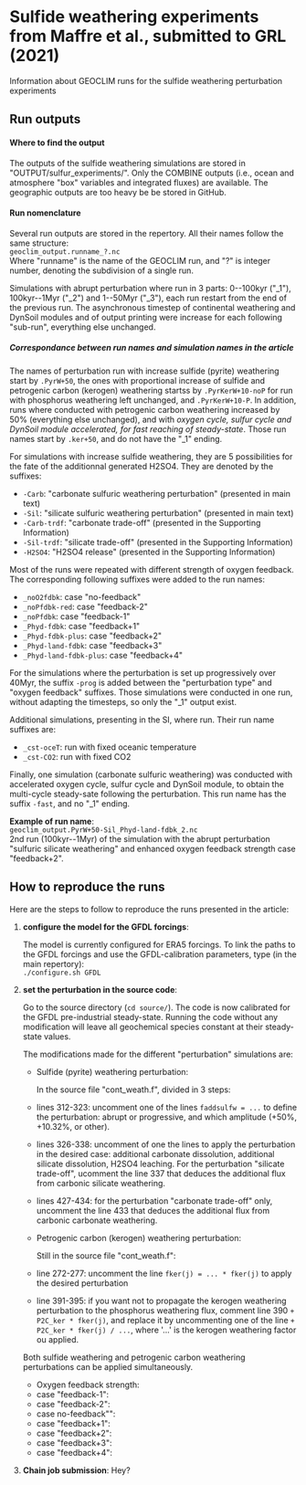 # Sulfide weathering experiments from Maffre et al., submitted to GRL (2021)

Information about GEOCLIM runs for the sulfide weathering perturbation experiments

## Run outputs

#### Where to find the output

The outputs of the sulfide weathering simulations are stored in "OUTPUT/sulfur\_experiments/".
Only the COMBINE outputs (i.e., ocean and atmosphere "box" variables and integrated fluxes) are available.
The geographic outputs are too heavy be be stored in GitHub.

#### Run nomenclature

Several run outputs are stored in the repertory. All their names follow the same structure:  
`geoclim_output.runname_?.nc`  
Where "runname" is the name of the GEOCLIM run, and "?" is integer number, denoting the subdivision of a single run.

Simulations with abrupt perturbation where run in 3 parts: 0--100kyr ("\_1"), 100kyr--1Myr ("\_2") and 1--50Myr ("\_3"),
each run restart from the end of the previous run. The asynchronous timestep of continental weathering and DynSoil modules
and of output printing were increase for each following "sub-run", everything else unchanged.

##### Correspondance between run names and simulation names in the article

The names of perturbation run with increase sulfide (pyrite) weathering start by `.PyrW+50`, the ones with proportional
increase of sulfide and petrogenic carbon (kerogen) weathering startss by `.PyrKerW+10-noP` for run with phosphorus weathering
left unchanged, and `.PyrKerW+10-P`.
In addition, runs where conducted with petrogenic carbon weathering increased by 50% (everything else unchanged), and with *oxygen
cycle, sulfur cycle and DynSoil module accelerated, for fast reaching of steady-state*.
Those run names start by `.ker+50`, and do not have the "\_1" ending.

For simulations with increase sulfide weathering, they are 5 possibilities for the fate of the additionnal generated H2SO4. They
are denoted by the suffixes:
* `-Carb`: "carbonate sulfuric weathering perturbation" (presented in main text)
* `-Sil`: "silicate sulfuric weathering perturbation" (presented in main text)
* `-Carb-trdf`: "carbonate trade-off" (presented in the Supporting Information)
* `-Sil-trdf`: "silicate trade-off" (presented in the Supporting Information)
* `-H2SO4`: "H2SO4 release" (presented in the Supporting Information)

Most of the runs were repeated with different strength of oxygen feedback. The corresponding following suffixes were added to the
run names:
* `_noO2fdbk`: case "no-feedback"
* `_noPfdbk-red`: case "feedback-2"
* `_noPfdbk`: case "feedback-1"
* `_Phyd-fdbk`: case "feedback+1"
* `_Phyd-fdbk-plus`: case "feedback+2"
* `_Phyd-land-fdbk`: case "feedback+3"
* `_Phyd-land-fdbk-plus`: case "feedback+4"

For the simulations where the perturbation is set up progressively over 40Myr, the suffix `-prog` is added between the "perturbation
type" and "oxygen feedback" suffixes. Those simulations were conducted in one run, without adapting the timesteps, so only the "\_1"
output exist.

Additional simulations, presenting in the SI, where run. Their run name suffixes are:
* `_cst-oceT`: run with fixed oceanic temperature
* `_cst-CO2`: run with fixed CO2

Finally, one simulation (carbonate sulfuric weathering) was conducted with accelerated oxygen cycle, sulfur cycle and DynSoil module,
to obtain the multi-cycle steady-sate following the perturbation. This run name has the suffix `-fast`, and no "\_1" ending.

**Example of run name**:  
`geoclim_output.PyrW+50-Sil_Phyd-land-fdbk_2.nc`  
2nd run (100kyr--1Myr) of the simulation with the abrupt perturbation "sulfuric silicate weathering" and enhanced oxygen feedback strength
case "feedback+2".

## How to reproduce the runs

Here are the steps to follow to reproduce the runs presented in the article:

1. **configure the model for the GFDL forcings**:

    The model is currently configured for ERA5 forcings. To link the paths to the GFDL forcings and use the GFDL-calibration parameters,
    type (in the main repertory):  
    `./configure.sh GFDL` 

2. **set the perturbation in the source code**:

    Go to the source directory (`cd source/`).
    The code is now calibrated for the GFDL pre-industrial steady-state. Running the code without any modification will leave all
    geochemical species constant at their steady-state values.

    The modifications made for the different "perturbation" simulations are:

    * Sulfide (pyrite) weathering perturbation:

        In the source file "cont_weath.f", divided in 3 steps:
	* lines 312-323: uncomment one of the lines `faddsulfw = ...` to define the perturbation: abrupt or progressive, and which
	amplitude (+50%, +10.32%, or other).
	* lines 326-338: uncomment of one the lines to apply the perturbation in the desired case: additional carbonate dissolution,
	additional silicate dissolution, H2SO4 leaching.
	For the perturbation "silicate trade-off", ucomment the line 337 that deduces the additional flux from carbonic silicate
	weathering.
	* lines 427-434: for the perturbation "carbonate trade-off" only, uncomment the line 433 that deduces the additional flux
        from carbonic carbonate weathering.

    * Petrogenic carbon (kerogen) weathering perturbation:

        Still in the source file "cont_weath.f":
	* line 272-277: uncomment the line `fker(j) = ... * fker(j)` to apply the desired perturbation
	* line 391-395: if you want not to propagate the kerogen weathering perturbation to the phosphorus weathering flux,
	comment line 390 `+  P2C_ker * fker(j)`, and replace it by uncommenting one of the line `+  P2C_ker * fker(j) / ...`,
	where '...' is the kerogen weathering factor ou applied.

	Both sulfide weathering and petrogenic carbon weathering perturbations can be applied simultaneously.

    * Oxygen feedback strength:
	* case "feedback-1":
	* case "feedback-2":
	* case no-feedback"":
	* case "feedback+1":
	* case "feedback+2":
	* case "feedback+3":
	* case "feedback+4":

3. **Chain job submission**:
    Hey?
